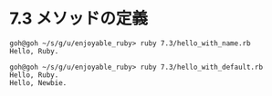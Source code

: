 # 7.3 メソッドの定義

```
goh@goh ~/s/g/u/enjoyable_ruby> ruby 7.3/hello_with_name.rb
Hello, Ruby.
```

```
goh@goh ~/s/g/u/enjoyable_ruby> ruby 7.3/hello_with_default.rb
Hello, Ruby.
Hello, Newbie.
```

